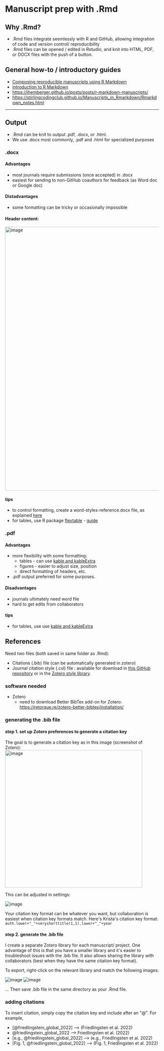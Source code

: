 # Manuscript prep with .Rmd

## Why .Rmd?
- .Rmd files integrate seemlessly with R and GitHub, allowing integration of code and version control/ reproducibility 
- .Rmd files can be opened / edited in Rstudio, and knit into HTML, PDF, or DOCX files with the push of a button.

## General how-to / introductory guides
- [Composing reproducible manuscripts using R Markdown](https://elifesciences.org/labs/cad57bcf/composing-reproducible-manuscripts-using-r-markdown)
- [Introduction to R Markdown](https://rmarkdown.rstudio.com/articles_intro.html)
- https://jhemberger.github.io/posts/posts/r-markdown-manuscripts/
- https://stirlingcodingclub.github.io/Manuscripts_in_Rmarkdown/Rmarkdown_notes.html
__________

## Output
- .Rmd can be knit to output .pdf, .docx, or .html.
- We use .docx most commonly, .pdf and .html for specialized purposes

### .docx

#### Advantages
- most journals require submissions (once accepted) in .docx
- easiest for sending to non-GitHub coauthors for feedback (as Word doc or Google doc)

#### Distadvantages
- some formatting can be tricky or occasionally impossible


#### Header content:
<img width="861" alt="image" src="https://github.com/EcoClimLab/Operations/assets/6355854/a5fe8947-4b10-4d55-b6c9-185199e2d111">

#### tips
- to control formatting, create a word-styles-reference.docx file, as explained [here](https://rmarkdown.rstudio.com/articles_docx.html)
- for tables, use R package [flextable](https://cran.r-project.org/web/packages/flextable/index.html) - [guide](https://ardata-fr.github.io/flextable-book/)


### .pdf
#### Advantages 
- more flexibility with some formatting:
  - tables - can use [kable and kableExtra](https://cran.r-project.org/web/packages/kableExtra/vignettes/awesome_table_in_html.html)
  - figures - easier to adjust size, position
  - direct formatting of headers, etc.
- .pdf output preferred for some purposes.
  
#### Disadvantages
- journals ultimately need word file
- hard to get edits from collaborators

#### tips
- for tables, use use [kable and kableExtra](https://cran.r-project.org/web/packages/kableExtra/vignettes/awesome_table_in_html.html)

## References
Need two files (both saved in same folder as .Rmd):
- Citations (.bib) file (can be automatically generated in zotero)
- Journal citation style (.csl) file : available for download in [this GitHub repository](https://github.com/citation-style-language/styles) or in the [Zotero style library](https://www.zotero.org/styles).

### software needed
- Zotero
  - need to download Better BibTex add-on for Zotero: https://retorque.re/zotero-better-bibtex/installation/

### generating the .bib file
#### step 1. set up Zotero preferences to generate a citation key
The goal is to generate a citation key as in this image (screenshot of Zotero):
<img width="449" alt="image" src="https://github.com/EcoClimLab/Operations/assets/6355854/808b18e7-1971-4ee6-b3db-6765b1a83a8f">


This can be adjusted in settings: 

![image](https://github.com/EcoClimLab/Operations/assets/6355854/cde8090e-c706-401d-999e-0ca8fdd0bf34)

Your citation key format can be whatever you want, but collaboration is easiest when citation key formats match. 
Here's Krista's citation key format: `auth.lower+"_"+veryshorttitle(1,1).lower+"_"+year`

#### step 2. generate the .bib file
I create a separate Zotero library for each manuscript/ project. 
One advantage of this is that you have a smaller library and it's easier to troubleshoot issues with the .bib file. 
It also allows sharing the library with collaborators (best when they have the same citation key format). 

To export, right-click on the relevant library and match the following images:

![image](https://github.com/EcoClimLab/Operations/assets/6355854/e5cab20e-b224-47a8-b80c-9b824cea8368)
![image](https://github.com/EcoClimLab/Operations/assets/6355854/9c63f7e1-8a05-4372-9cad-55dc838f4c00)

... Then save .bib file in the same directory as your .Rmd file.

### adding citations

To insert citation, simply copy the citation key and include after an "@". 
For example,
- [@friedlingstein_global_2022] --> (Friedlingsten et al. 2022)
- @friedlingstein_global_2022 --> Friedlingsten et al. (2022)
- [e.g., @friedlingstein_global_2022] --> (e.g., Friedlingsten et al. 2022)
- [Fig. 1, @friedlingstein_global_2022] --> (Fig. 1, Friedlingsten et al. 2022)

